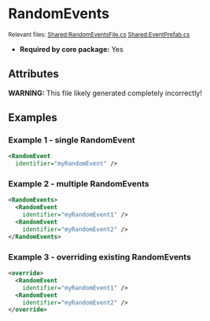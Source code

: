# RandomEvents

<sub>Relevant files: [Shared:RandomEventsFile.cs](https://github.com/Regalis11/Barotrauma/blob/master/Barotrauma/BarotraumaShared/SharedSource/ContentManagement/ContentFile/RandomEventsFile.cs) [Shared:EventPrefab.cs](https://github.com/Regalis11/Barotrauma/blob/master/Barotrauma/BarotraumaShared/SharedSource/Events/EventPrefab.cs)</sub>
- **Required by core package:** Yes

## Attributes


**WARNING:** This file likely generated completely incorrectly!

## Examples

### Example 1 - single RandomEvent

```xml
<RandomEvent
  identifier="myRandomEvent" />
```

### Example 2 - multiple RandomEvents

```xml
<RandomEvents>
  <RandomEvent
    identifier="myRandomEvent1" />
  <RandomEvent
    identifier="myRandomEvent2" />
</RandomEvents>
```

### Example 3 - overriding existing RandomEvents

```xml
<override>
  <RandomEvent
    identifier="myRandomEvent1" />
  <RandomEvent
    identifier="myRandomEvent2" />
</override>
```

